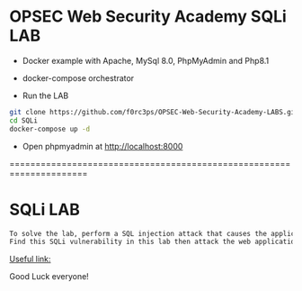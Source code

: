# OPSEC Web Security Academy SQLi LAB

- Docker example with Apache, MySql 8.0, PhpMyAdmin and Php8.1
- docker-compose orchestrator

- Run the LAB
```bash
git clone https://github.com/f0rc3ps/OPSEC-Web-Security-Academy-LABS.git
cd SQLi
docker-compose up -d
```

- Open phpmyadmin at [http://localhost:8000](http://localhost:8000)

=====================================================================
# SQLi LAB
```xml
To solve the lab, perform a SQL injection attack that causes the application to display one or more errors.
Find this SQLi vulnerability in this lab then attack the web application, then go access the web application and delete user `Mark Cooper`
```
[Useful link:](https://github.com/nu11secur1ty/G0BurpSQLmaPI)

Good Luck everyone!
